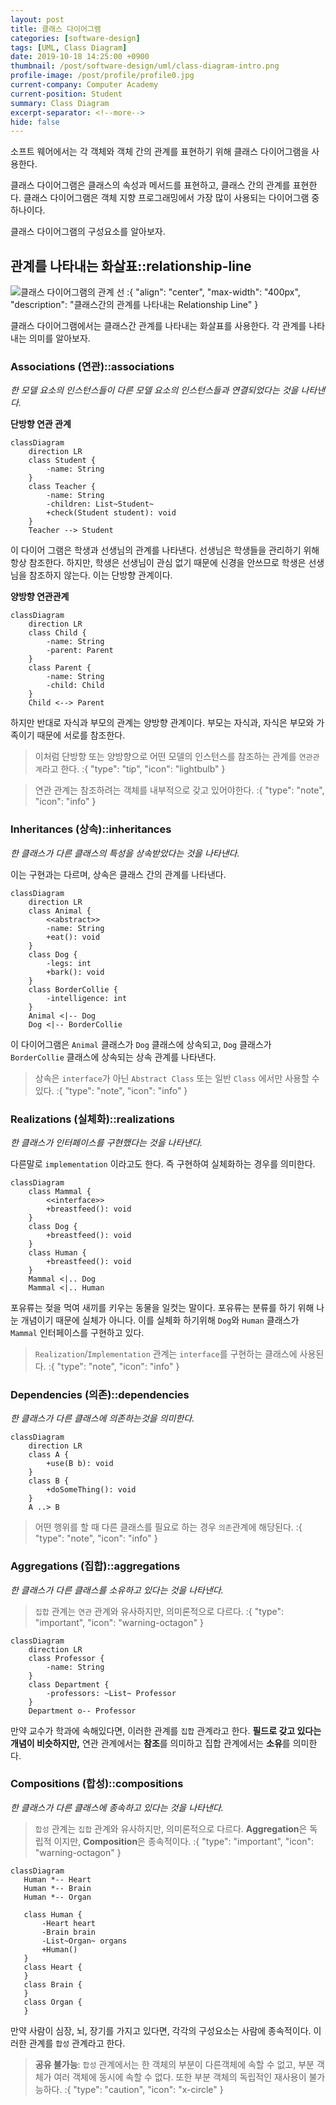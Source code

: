 ```yaml
---
layout: post
title: 클래스 다이어그램
categories: [software-design]
tags: [UML, Class Diagram]
date: 2019-10-18 14:25:00 +0900
thumbnail: /post/software-design/uml/class-diagram-intro.png
profile-image: /post/profile/profile0.jpg
current-company: Computer Academy
current-position: Student
summary: Class Diagram
excerpt-separator: <!--more-->
hide: false
---
```


소프트 웨어에서는 각 객체와 객체 간의 관계를 표현하기 위해 클래스 다이어그램을 사용한다. 

클래스 다이어그램은 클래스의 속성과 메서드를 표현하고, 클래스 간의 관계를 표현한다. 
클래스 다이어그램은 객체 지향 프로그래밍에서 가장 많이 사용되는 다이어그램 중 하나이다.

클래스 다이어그램의 구성요소를 알아보자. 

<!--more-->

## 관계를 나타내는 화살표::relationship-line

![클래스 다이어그램의 관계 선](/post/software-design/uml/relationship-line.png)
:{ "align": "center", "max-width": "400px", "description": "클래스간의 관계를 나타내는 Relationship Line" }

클래스 다이어그램에서는 클래스간 관계를 나타내는 화살표를 사용한다.
각 관계를 나타내는 의미를 알아보자.

### Associations (연관)::associations

*한 모델 요소의 인스턴스들이 다른 모델 요소의 인스턴스들과 연결되었다는 것을 나타낸다.*

**단방향 연관 관계**

```mermaid
classDiagram
    direction LR
    class Student {
        -name: String
    }
    class Teacher {
        -name: String
        -children: List~Student~
        +check(Student student): void
    }
    Teacher --> Student
```


이 다이어 그램은 학생과 선생님의 관계를 나타낸다. 선생님은 학생들을 관리하기 위해 항상 참조한다.
하지만, 학생은 선생님이 관심 없기 때문에 신경을 안쓰므로 학생은 선생님을 참조하지 않는다.
이는 단방향 관계이다.

**양방향 연관관계**

```mermaid
classDiagram
    direction LR
    class Child {
        -name: String
        -parent: Parent
    }
    class Parent {
        -name: String
        -child: Child
    }
    Child <--> Parent
```

하지만 반대로 자식과 부모의 관계는 양방향 관계이다. 부모는 자식과, 자식은 부모와 가족이기 때문에 서로를 참조한다.

> 이처럼 단방향 또는 양방향으로 어떤 모델의 인스턴스를 참조하는 관계를 `연관관계`라고 한다.
:{ "type": "tip", "icon": "lightbulb" }

> 연관 관계는 참조하려는 객체를 내부적으로 갖고 있어야한다.
:{ "type": "note", "icon": "info" }


### Inheritances (상속)::inheritances

*한 클래스가 다른 클래스의 특성을 상속받았다는 것을 나타낸다.*

이는 구현과는 다르며, 상속은 클래스 간의 관계를 나타낸다.

```mermaid
classDiagram
    direction LR
    class Animal {
        <<abstract>>
        -name: String
        +eat(): void
    }
    class Dog {
        -legs: int
        +bark(): void
    }
    class BorderCollie {
        -intelligence: int
    }
    Animal <|-- Dog
    Dog <|-- BorderCollie
```

이 다이어그램은 `Animal` 클래스가 `Dog` 클래스에 상속되고, `Dog` 클래스가 `BorderCollie` 클래스에 상속되는 상속 관계를 나타낸다.

> 상속은 `interface`가 아닌 `Abstract Class` 또는 일반 `Class` 에서만 사용할 수 있다.
:{ "type": "note", "icon": "info" }


### Realizations (실체화)::realizations

*한 클래스가 인터페이스를 구현했다는 것을 나타낸다.*

다른말로 `implementation` 이라고도 한다. 즉 구현하여 실체화하는 경우를 의미한다.

```mermaid
classDiagram
    class Mammal {
        <<interface>>
        +breastfeed(): void
    }
    class Dog {
        +breastfeed(): void
    }
    class Human {
        +breastfeed(): void
    }
    Mammal <|.. Dog
    Mammal <|.. Human
```

포유류는 젖을 먹여 새끼를 키우는 동물을 일컷는 말이다. 포유류는 분류를 하기 위해 나눈 개념이기 때문에 실체가 아니다.
이를 실체화 하기위해 `Dog`와 `Human` 클래스가 `Mammal` 인터페이스를 구현하고 있다.

> `Realization`/`Implementation` 관계는 `interface`를 구현하는 클래스에 사용된다.
:{ "type": "note", "icon": "info" }


### Dependencies (의존)::dependencies

*한 클래스가 다른 클래스에 의존하는것을 의미한다.*

```mermaid
classDiagram
    direction LR
    class A {
        +use(B b): void
    }
    class B {
        +doSomeThing(): void
    }
    A ..> B
```

> 어떤 행위를 할 때 다른 클래스를 필요로 하는 경우 `의존`관계에 해당된다.
:{ "type": "note", "icon": "info" }

### Aggregations (집합)::aggregations

*한 클래스가 다른 클래스를 소유하고 있다는 것을 나타낸다.*

> `집합` 관계는 `연관` 관계와 유사하지만, 의미론적으로 다르다.
:{ "type": "important", "icon": "warning-octagon" }


```mermaid
classDiagram
    direction LR
    class Professor {
        -name: String
    }
    class Department {
        -professors: ~List~ Professor
    }
    Department o-- Professor
```

만약 교수가 학과에 속해있다면, 이러한 관계를 `집합` 관계라고 한다. **필드로 갖고 있다는 개념이 비슷하지만,** 
연관 관계에서는 **참조**를 의미하고 집합 관계에서는 **소유**를 의미한다.


### Compositions (합성)::compositions

*한 클래스가 다른 클래스에 종속하고 있다는 것을 나타낸다.*

> `합성` 관계는 `집합` 관계와 유사하지만, 의미론적으로 다르다. **Aggregation**은 독립적 이지만, **Composition**은 종속적이다.
:{ "type": "important", "icon": "warning-octagon" }

```mermaid
classDiagram
   Human *-- Heart
   Human *-- Brain
   Human *-- Organ

   class Human {
       -Heart heart
       -Brain brain
       -List~Organ~ organs
       +Human()
   }
   class Heart {
   }
   class Brain {
   }
   class Organ {
   }
```

만약 사람이 심장, 뇌, 장기를 가지고 있다면, 각각의 구성요소는 사람에 종속적이다. 이러한 관계를 `합성` 관계라고 한다.

> **공유 불가능**: `합성` 관계에서는 한 객체의 부분이 다른객체에 속할 수 없고, 부분 객체가 여러 객체에 동시에 속할 수 없다. 또한 부분 객체의 독립적인 재사용이 불가능하다.
:{ "type": "caution", "icon": "x-circle" }
